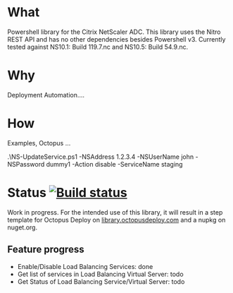 # What #
Powershell library for the Citrix NetScaler ADC. This library uses the Nitro REST API and has no other dependencies besides Powershell v3. Currently  tested against NS10.1: Build 119.7.nc and NS10.5: Build 54.9.nc. 

# Why #
Deployment Automation....

# How #
Examples, Octopus ...

  .\NS-UpdateService.ps1 -NSAddress 1.2.3.4 -NSUserName john -NSPassword dummy1 -Action disable -ServiceName staging

# Status [![Build status](https://ci.appveyor.com/api/projects/status/r60fxltqu1w0k6ar?svg=true)](https://ci.appveyor.com/project/jnus/netscalerpslib)
Work in progress. For the intended use of this library, it will result in a step template for Octopus Deploy on [library.octopusdeploy.com](http://library.octopusdeploy.com) and a nupkg on nuget.org.

## Feature progress ##
- Enable/Disable Load Balancing Services: done
- Get list of services in Load Balancing Virtual Server: todo
- Get Status of Load Balancing Service/Virtual Server: todo
